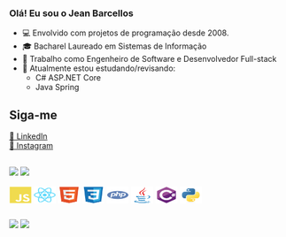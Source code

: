 ### Olá! Eu sou o Jean Barcellos

- 💻 Envolvido com projetos de programação desde 2008.
- 🎓 Bacharel Laureado em Sistemas de Informação
- 🔭 Trabalho como Engenheiro de Software e Desenvolvedor Full-stack
- 🌱 Atualmente estou estudando/revisando:
   -  C# ASP.NET Core
   -  Java Spring

## Siga-me

[💼 LinkedIn](https://www.linkedin.com/in/jeanbarcellos) <br>
[📸 Instagram](https://instagram.com/jeanbarcellos) <br />

<!--
Here are some ideas to get you started:

- 👯 I’m looking to collaborate on ...
- 🤔 I’m looking for help with ...
- 💬 Ask me about ...
- 📫 How to reach me: ...
- 😄 Pronouns: ...
- ⚡ Fun fact: ...
-->

##

 <div>
  <img height="180em" src="https://github-readme-stats.vercel.app/api?username=jeanbarcellos&show_icons=true&theme=dark&include_all_commits=true&count_private=true"/>
  <img height="180em" src="https://github-readme-stats.vercel.app/api/top-langs/?username=jeanbarcellos&layout=compact&langs_count=7&theme=dark"/>
</div>
  
<div style="display: inline-block"><br>
  <img align="center" alt="jb-Js" height="30" width="40" src="https://raw.githubusercontent.com/devicons/devicon/master/icons/javascript/javascript-plain.svg">  
  <img align="center" alt="jb-React" height="30" width="40" src="https://raw.githubusercontent.com/devicons/devicon/master/icons/react/react-original.svg">
  <img align="center" alt="js-HTML" height="30" width="40" src="https://raw.githubusercontent.com/devicons/devicon/master/icons/html5/html5-original.svg">
  <img align="center" alt="jb-CSS" height="30" width="40" src="https://raw.githubusercontent.com/devicons/devicon/master/icons/css3/css3-original.svg">  
  <img align="center" alt="jb-PHP" height="30" width="40" src="https://raw.githubusercontent.com/devicons/devicon/master/icons/php/php-plain.svg">
  <img align="center" alt="jb-JAVA" height="30" width="40" src="https://raw.githubusercontent.com/devicons/devicon/master/icons/java/java-original.svg">
  <img align="center" alt="jb-Csharp" height="30" width="40" src="https://raw.githubusercontent.com/devicons/devicon/master/icons/csharp/csharp-original.svg">
  <img align="center" alt="jb-Python" height="30" width="40" src="https://raw.githubusercontent.com/devicons/devicon/master/icons/python/python-original.svg">  
</div>
  
 ##
  
 <div> 
  <a href="https://instagram.com/jeanbarcellos" target="_blank"><img src="https://img.shields.io/badge/-Instagram-%23E4405F?style=for-the-badge&logo=instagram&logoColor=white" target="_blank"></a> 	
  <a href="https://www.linkedin.com/in/jeanbarcellos" target="_blank"><img src="https://img.shields.io/badge/-LinkedIn-%230077B5?style=for-the-badge&logo=linkedin&logoColor=white" target="_blank"></a> 
</div>
  
